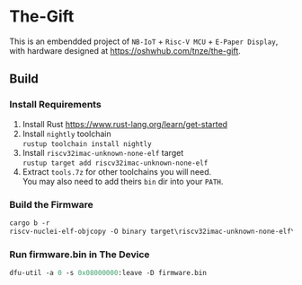 # The-Gift

This is an embendded project of `NB-IoT` + `Risc-V MCU` + `E-Paper Display`, with hardware designed at <https://oshwhub.com/tnze/the-gift>.

## Build

### Install Requirements

1. Install Rust <https://www.rust-lang.org/learn/get-started>
2. Install `nightly` toolchain  
`rustup toolchain install nightly`
3. Install `riscv32imac-unknown-none-elf` target  
`rustup target add riscv32imac-unknown-none-elf`
4. Extract `tools.7z` for other toolchains you will need.  
You may also need to add theirs `bin` dir into your `PATH`.

### Build the Firmware

```ps
cargo b -r
riscv-nuclei-elf-objcopy -O binary target\riscv32imac-unknown-none-elf\release\the-gift firmware.bin
```

### Run firmware.bin in The Device

```ps
dfu-util -a 0 -s 0x08000000:leave -D firmware.bin
```
